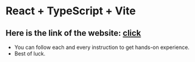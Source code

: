 # React + TypeScript + Vite

## Here is the link of the website: [click](https://handsonreact.com/docs/labs/ts/CreatingNewProject)
 - You can follow each and every instruction to get hands-on experience.
 - Best of luck.